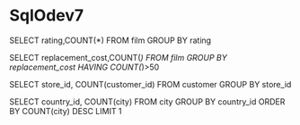 # SqlOdev7

SELECT rating,COUNT(*) FROM film 
GROUP BY rating


SELECT replacement_cost,COUNT(*) FROM film 
GROUP BY replacement_cost
HAVING COUNT(*)>50


SELECT store_id, COUNT(customer_id) FROM customer 
GROUP BY store_id



SELECT country_id, COUNT(city) FROM city 
GROUP BY country_id
ORDER BY COUNT(city) DESC
LIMIT 1
